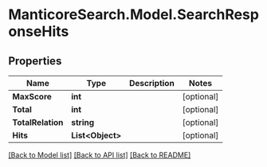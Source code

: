 # ManticoreSearch.Model.SearchResponseHits

## Properties

Name | Type | Description | Notes
------------ | ------------- | ------------- | -------------
**MaxScore** | **int** |  | [optional] 
**Total** | **int** |  | [optional] 
**TotalRelation** | **string** |  | [optional] 
**Hits** | **List&lt;Object&gt;** |  | [optional] 



[[Back to Model list]](../README.md#documentation-for-models) [[Back to API list]](../README.md#documentation-for-api-endpoints) [[Back to README]](../README.md)


